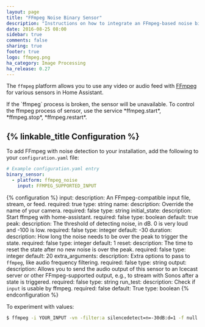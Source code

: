 ```yaml
---
layout: page
title: "FFmpeg Noise Binary Sensor"
description: "Instructions on how to integrate an FFmpeg-based noise binary sensor"
date: 2016-08-25 08:00
sidebar: true
comments: false
sharing: true
footer: true
logo: ffmpeg.png
ha_category: Image Processing
ha_release: 0.27
---
```


The `ffmpeg` platform allows you to use any video or audio feed with [FFmpeg](http://www.ffmpeg.org/) for various sensors in Home Assistant.

<p class='note'>
If the `ffmpeg` process is broken, the sensor will be unavailable. To control the ffmpeg process of sensor, use the service *ffmpeg.start*, *ffmpeg.stop*, *ffmpeg.restart*.
</p>

## {% linkable_title Configuration %}

To add FFmpeg with noise detection to your installation, add the following to your `configuration.yaml` file:

```yaml
# Example configuration.yaml entry
binary_sensor:
  - platform: ffmpeg_noise
    input: FFMPEG_SUPPORTED_INPUT
```

{% configuration %}
input:
  description: An FFmpeg-compatible input file, stream, or feed.
  required: true
  type: string
name:
  description: Override the name of your camera.
  required: false
  type: string
initial_state:
  description: Start ffmpeg with home-assistant.
  required: false
  type: boolean
  default: true
peak:
  description: The threshold of detecting noise, in dB. 0 is very loud and -100 is low.
  required: false
  type: integer
  default: -30
duration:
  description: How long the noise needs to be over the peak to trigger the state.
  required: false
  type: integer
  default: 1
reset:
  description: The time to reset the state after no new noise is over the peak.
  required: false
  type: integer
  default: 20
extra_arguments:
  description: Extra options to pass to `ffmpeg`, like audio frequency filtering.
  required: false
  type: string
output:
  description: Allows you to send the audio output of this sensor to an Icecast server or other FFmpeg-supported output, e.g., to stream with Sonos after a state is triggered.
  required: false
  type: string
run_test:
  description: Check if `input` is usable by ffmpeg.
  required: false
  default: True
  type: boolean
{% endconfiguration %}

To experiment with values:

```bash
$ ffmpeg -i YOUR_INPUT -vn -filter:a silencedetect=n=-30dB:d=1 -f null -
```
